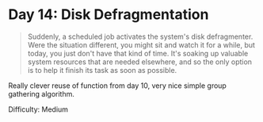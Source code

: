 # Day 14: Disk Defragmentation

> Suddenly, a scheduled job activates the system's disk defragmenter. Were the situation different, 
> you might sit and watch it for a while, but today, you just don't have that kind of time. 
> It's soaking up valuable system resources that are needed elsewhere, and so the only option is to help it finish 
> its task as soon as possible.

Really clever reuse of function from day 10, very nice simple group gathering algorithm.

Difficulty: Medium